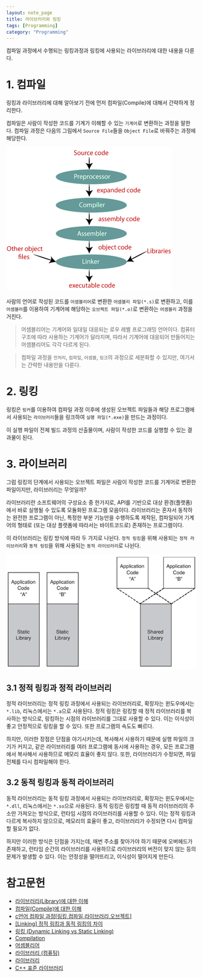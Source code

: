 ```yaml
---
layout: note_page
title: 라이브러리와 링킹
tags: [Programming]
category: "Programming"
---
```


컴파일 과정에서 수행되는 링킹과정과 링킹에 사용되는 라이브러리에 대한 내용을 다룬다.

# 1. 컴파일

링킹과 라이브러리에 대해 알아보기 전에 먼저 컴파일(Compile)에 대해서 간략하게 정리한다.

컴파일은 사람이 작성한 코드를 기계가 이해할 수 있는 `기계어`로 변환하는 과정을 말한다. 컴파일 과정은 다음의 그림에서 `Source File`들을 `Object File`로 바꿔주는 과정에 해당한다.

<img src="/assets/img/posts/230204_compilation.png">

사람의 언어로 작성된 코드를 `어셈블리어`로 변환한 `어셈블리 파일(*.s)`로 변환하고, 이를 `어셈블러`를 이용하여 기계어에 해당하는 `오브젝트 파일(*.o)`로 변환하는 `어셈블리` 과정을 거친다.

> 어셈블리어는 기계어와 일대일 대응되는 로우 레벨 프로그래밍 언어이다. 컴퓨터 구조에 따라 사용하는 기계어가 달라지며, 따라서 기계어에 대응되어 만들어지는 어셈블리어도 각각 다르게 된다.

> 컴파일 과정을 `전처리`, `컴파일`, `어셈블`, `링크`의 과정으로 세분화할 수 있지만, 여기서는 간략한 내용만을 다룬다.

# 2. 링킹

링킹은 `링커`를 이용하여 컴파일 과정 이후에 생성된 오브젝트 파일들과 해당 프로그램에서 사용되는 `라이브러리`들을 링크하여 `실행 파일(*.exe)`을 만드는 과정이다.

이 실행 파일이 전체 빌드 과정의 산출물이며, 사람이 작성한 코드를 실행할 수 있는 결과물이 된다.

# 3. 라이브러리

그럼 링킹의 단계에서 사용되는 오브젝트 파일은 사람이 작성한 코드를 기계어로 변환한 파일이지만, 라이브러리는 무엇일까?

라이브러리란 소프트웨어의 구성요소 중 한가지로, API를 기반으로 대상 환경(플랫폼)에서 바로 실행될 수 있도록 모듈화된 프로그램 모음이다. 라이브러리는 혼자서 동작하는 완전한 프로그램이 아닌, 특정한 부분 기능만을 수행하도록 제작된, 컴파일되어 기계어의 형태로 (또는 대상 플랫폼에 따라서는 바이트코드로) 존재하는 프로그램이다.

이 라이브러리는 링킹 방식에 따라 두 가지로 나뉜다. `정적 링킹`을 위해 사용되는 `정적 라이브러리`와 `동적 링킹`을 위해 사용되는 `동적 라이브러리`로 나뉜다.

<img src="/assets/img/posts/230204_library.png">

## 3.1 정적 링킹과 정적 라이브러리

정적 라이브러리는 정적 링킹 과정에서 사용되는 라이브러리로, 확장자는 윈도우에서는 `*.lib`, 리눅스에서는 `*.a`으로 사용된다. 정적 링킹은 링킹할 때 정적 라이브러리를 복사하는 방식으로, 링킹하는 시점의 라이브러리를 그대로 사용할 수 있다. 이는 이식성이 좋고 안정적으로 링킹을 할 수 있다. 또한 프로그램의 속도도 빠르다.

하지만, 이러한 장점은 단점을 야기시키는데, 복사해서 사용하기 때문에 실행 파일의 크기가 커지고, 같은 라이브러리를 여러 프로그램에 동시에 사용하는 경우, 모든 프로그램에서 복사해서 사용하므로 메모리 효율이 좋지 않다. 또한, 라이브러리가 수정되면, 파일 전체를 다시 컴파일해야 한다. 

## 3.2 동적 링킹과 동적 라이브러리

동적 라이브러리는 동적 링킹 과정에서 사용되는 라이브러리로, 확장자는 윈도우에서는 `*.dll`, 리눅스에서는 `*.so`으로 사용된다. 동적 링킹은 링킹할 때 동적 라이브러리의 주소만 가져오는 방식으로, 런타임 시점의 라이브러리를 사용할 수 있다. 이는 정적 링킹과 다르게 복사하지 않으므로, 메모리의 효율이 좋고, 라이브러리가 수정되면 다시 컴파일할 필요가 없다.

하지만 이러한 방식은 단점을 가지는데, 매번 주소를 찾아가야 하기 때문에 오버헤드가 존재하고, 런타임 순간의 라이브러리를 사용하므로 라이브러리의 버전이 맞지 않는 등의 문제가 발생할 수 있다. 이는 안정성을 떨어뜨리고, 이식성이 떨어지게 만든다.

# 참고문헌

- [라이브러리(Library)에 대한 이해](https://bradbury.tistory.com/224)
- [컴파일(Compile)에 대한 이해](https://bradbury.tistory.com/226)
- [c언어 컴파일 과정[링킹,컴파일,라이브러리,오브젝트]](https://coding-lks.tistory.com/105)
- [[Linking] 정적 링킹과 동적 링킹의 차이](https://live-everyday.tistory.com/69)
- [링킹 (Dynamic Linking vs Static Linking)](https://thisisprogrammingworld.tistory.com/m/175)
- [Compilation](https://www.webopedia.com/definitions/compilation/)
- [어셈블리어](https://ko.wikipedia.org/wiki/%EC%96%B4%EC%85%88%EB%B8%94%EB%A6%AC%EC%96%B4)
- [라이브러리 (컴퓨팅)](https://ko.wikipedia.org/wiki/%EB%9D%BC%EC%9D%B4%EB%B8%8C%EB%9F%AC%EB%A6%AC_(%EC%BB%B4%ED%93%A8%ED%8C%85))
- [라이브러리](https://namu.wiki/w/%EB%9D%BC%EC%9D%B4%EB%B8%8C%EB%9F%AC%EB%A6%AC)
- [C++ 표준 라이브러리](https://ko.wikipedia.org/wiki/C%2B%2B_%ED%91%9C%EC%A4%80_%EB%9D%BC%EC%9D%B4%EB%B8%8C%EB%9F%AC%EB%A6%AC)